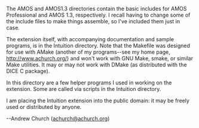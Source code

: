 The AMOS and AMOS1.3 directories contain the basic includes for AMOS
Professional and AMOS 1.3, respectively.  I recall having to change some of
the include files to make things assemble, so I've included them just in
case.

The extension itself, with accompanying documentation and sample programs,
is in the Intuition directory.  Note that the Makefile was designed for use
with AMake (another of my programs--see my home page,
http://www.achurch.org/) and won't work with GNU Make, smake, or similar
Make utilities.  It may or may not work with DMake (as distributed with the
DICE C package).

In this directory are a few helper programs I used in working on the
extension.  Some are called via scripts in the Intuition directory.

I am placing the Intuition extension into the public domain: it may be
freely used or distributed by anyone.

  --Andrew Church (achurch@achurch.org)
